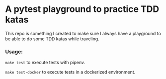 # A pytest playground to practice TDD katas

This repo is something I created to make sure I always have a playground
to be able to do some TDD katas while traveling.


### Usage:

`make test` to execute tests with pipenv.

`make test-docker` to execute tests in a dockerized environment.
